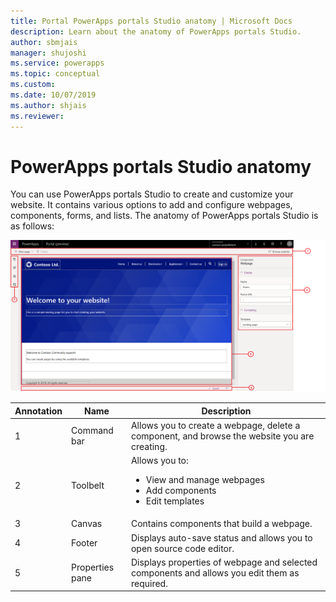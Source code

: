 ```yaml
---
title: Portal PowerApps portals Studio anatomy | Microsoft Docs
description: Learn about the anatomy of PowerApps portals Studio.
author: sbmjais
manager: shujoshi
ms.service: powerapps
ms.topic: conceptual
ms.custom: 
ms.date: 10/07/2019
ms.author: shjais
ms.reviewer:
---
```


# PowerApps portals Studio anatomy

You can use PowerApps portals Studio to create and customize your website. It contains various options to add and configure webpages, components, forms, and lists. The anatomy of PowerApps portals Studio is as follows:

![PowerApps portals Studio anatomy](media/maker-anatomy.png "PowerApps portals Studio anatomy")  

| **Annotation** | **Name**        | **Description**                                                                              |
|----------------|-----------------|----------------------------------------------------------------------------------------------|
| 1              | Command bar     | Allows you to create a webpage, delete a component, and browse the website you are creating.  |
| 2              | Toolbelt        | Allows you to:<ul><li>View and manage webpages</li><li>Add components</li><li>Edit templates</li></ul>  |
| 3              | Canvas          | Contains components that build a webpage.                                                    |
| 4              | Footer          | Displays auto-save status and allows you to open source code editor.                         |
| 5              | Properties pane | Displays properties of webpage and selected components and allows you edit them as required. |

